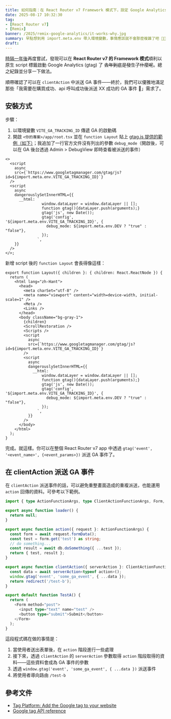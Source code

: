 ```yaml
---
title: 如何指南：在 React Router v7 Framework 模式下，設定 Google Analytics (gtag)
date: 2025-08-17 10:32:30
tag:
- [React Router v7]
- [Remix]
banner: /2025/remix-google-analytics/it-works-why.jpg
summary: 早點想到用 import.meta.env 帶入環境變數，事情應該就不會那麼複雜了吧 😶‍🌫️
draft: 
---
```


[時隔一年後](/2024/remix-note-for-developer-from-cra#關於-ga4)再度嘗試，發現可以在 **React Router v7 的 Framework 模式**順利以原生 script 標籤啟動 Google Analytics (gtag) 了 ~~去年到底是發生了什麼呢~~。總之紀錄並分享一下做法。

順帶確認了可以在 `clientAction` 中派送 GA 事件——終於，我們可以優雅地滿足那些「我需要在購買成功、api 呼叫成功後派送 XX 成功的 GA 事件 🥺」需求了。

## 安裝方式

步驟：

1. 以環境變數 `VITE_GA_TRACKING_ID` 傳遞 GA 的啟動碼
2. 開啟 `<你的專案>/app/root.tsx` 並在 `function Layout` 貼上 [gtag.js 提供的範例（如下）](https://developers.google.com/tag-platform/gtagjs)；我追加了一行官方文件沒有列出的參數 `debug_mode`（開啟後，可以在 GA 後台透過 Admin > DebugView 即時查看被派送的事件）

```tsx
<>
  <script
    async
    src={`https://www.googletagmanager.com/gtag/js?id=${import.meta.env.VITE_GA_TRACKING_ID}`}
  />
  <script
    async
    dangerouslySetInnerHTML={{
      __html: `
                window.dataLayer = window.dataLayer || [];
                function gtag(){dataLayer.push(arguments);}
                gtag('js', new Date());
                gtag('config', '${import.meta.env.VITE_GA_TRACKING_ID}', {
                  debug_mode: ${import.meta.env.DEV ? "true" : "false"},
                });
              `,
    }}
  />
</>;
```

新增 script 後的 `function Layout` 會長得像這樣：

```tsx
export function Layout({ children }: { children: React.ReactNode }) {
  return (
    <html lang="zh-Hant">
      <head>
        <meta charSet="utf-8" />
        <meta name="viewport" content="width=device-width, initial-scale=1" />
        <Meta />
        <Links />
      </head>
      <body className="bg-gray-1">
        {children}
        <ScrollRestoration />
        <Scripts />
        <script
          async
          src={`https://www.googletagmanager.com/gtag/js?id=${import.meta.env.VITE_GA_TRACKING_ID}`}
        />
        <script
          async
          dangerouslySetInnerHTML={{
            __html: `
                window.dataLayer = window.dataLayer || [];
                function gtag(){dataLayer.push(arguments);}
                gtag('js', new Date());
                gtag('config', '${import.meta.env.VITE_GA_TRACKING_ID}', {
                  debug_mode: ${import.meta.env.DEV ? "true" : "false"},
                });
              `,
          }}
        />
      </body>
    </html>
  );
}
```

完成。就這樣。你可以在整個 React Router v7 app 中透過 `gtag('event', '<event_name>', {<event_params>})` 派送 GA 事件了。

## 在 clientAction 派送 GA 事件

在 `clientAction` 派送事件的話，可以避免重整畫面造成的重複派送，也能運用 `action` 回傳的資料。可參考以下範例。

```ts
import { type ActionFunctionArgs, type ClientActionFunctionArgs, Form, redirect } from 'react-router';

export async function loader() {
  return null;
}

export async function action({ request }: ActionFunctionArgs) {
  const form = await request.formData();
  const test = form.get('test') as string;
  // do something...
  const result = await db.doSomething({ ...test });
  return { test, result };
}

export async function clientAction({ serverAction }: ClientActionFunctionArgs) {
  const data = await serverAction<typeof action>();
  window.gtag('event', 'some_ga_event', { ...data });
  return redirect('/test-b');
}

export default function TestA() {
  return (
    <Form method="post">
      <input type="text" name="test" />
      <button type="submit">Submit</button>
    </Form>
  );
}
```

這段程式碼在做的事情是：

1. 當使用者送出表單後，在 `action` 階段進行一些處理
2. 接下來，透過 `clientAction` 的 `serverAction` 參數取得 `action` 階段取得的資料——這些資料會成為 GA 事件的參數
3. 透過 `window.gtag('event', 'some_ga_event', { ...data })` 派送事件
4. 將使用者導向路由 `/test-b`

## 參考文件

- [Tag Platform: Add the Google tag to your website](https://developers.google.com/tag-platform/gtagjs#add_the_google_tag_to_your_website)
- [Google tag API reference](https://developers.google.com/tag-platform/gtagjs/reference)
